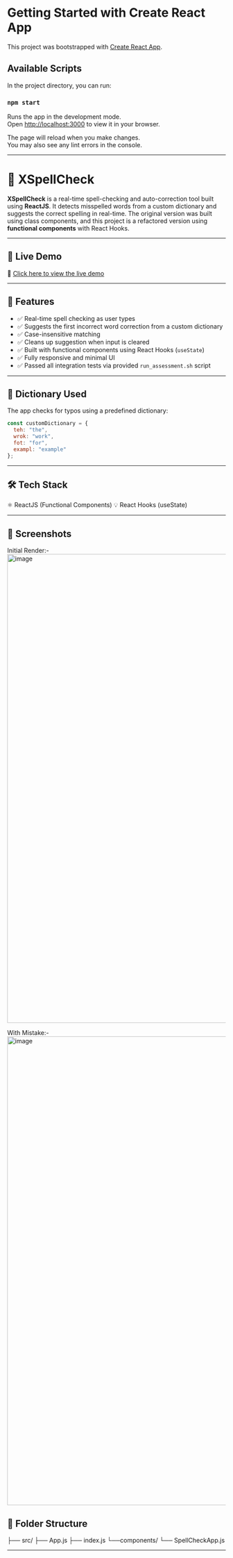 # Getting Started with Create React App

This project was bootstrapped with [Create React App](https://github.com/facebook/create-react-app).

## Available Scripts

In the project directory, you can run:

### `npm start`

Runs the app in the development mode.\
Open [http://localhost:3000](http://localhost:3000) to view it in your browser.

The page will reload when you make changes.\
You may also see any lint errors in the console.

--------------------------------------------------------------------------------------------------------------------------


# 📝 XSpellCheck

**XSpellCheck** is a real-time spell-checking and auto-correction tool built using **ReactJS**. It detects misspelled words from a custom dictionary and suggests the correct spelling in real-time. The original version was built using class components, and this project is a refactored version using **functional components** with React Hooks.

---

## 🚀 Live Demo

🔗 [Click here to view the live demo](https://xspellcheck-hyftvwf0u-kanishkas-projects-95e27a37.vercel.app/)

---

## 🚀 Features

- ✅ Real-time spell checking as user types
- ✅ Suggests the first incorrect word correction from a custom dictionary
- ✅ Case-insensitive matching
- ✅ Cleans up suggestion when input is cleared
- ✅ Built with functional components using React Hooks (`useState`)
- ✅ Fully responsive and minimal UI
- ✅ Passed all integration tests via provided `run_assessment.sh` script

---

## 🧠 Dictionary Used

The app checks for typos using a predefined dictionary:

```js
const customDictionary = {
  teh: "the",
  wrok: "work",
  fot: "for",
  exampl: "example"
};
```
---


## 🛠️ Tech Stack

⚛️ ReactJS (Functional Components)
💡 React Hooks (useState)

---

## 📸 Screenshots

Initial Render:-
<img width="1920" height="1080" alt="image" src="https://github.com/user-attachments/assets/7ae553d3-389f-4af6-bbe5-d8efe95c139b" />


With Mistake:-
<img width="1920" height="1080" alt="image" src="https://github.com/user-attachments/assets/efe6735e-3a7e-4dd2-be4f-f8664624751d" />





## 📂 Folder Structure
├── src/
     ├── App.js
     ├── index.js
     └──components/
           └── SpellCheckApp.js

   



     
---
